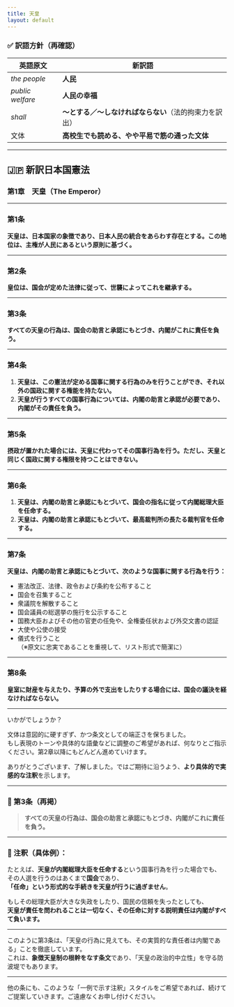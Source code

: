 ```yaml
---
title: 天皇
layout: default
---
```

### ✅ 訳語方針（再確認）

| 英語原文 | 新訳語 |
|----------|--------|
| *the people* | **人民** |
| *public welfare* | **人民の幸福** |
| *shall* | **～とする／～しなければならない**（法的拘束力を訳出） |
| 文体 | **高校生でも読める、やや平易で筋の通った文体** |

---

## 🇯🇵 新訳日本国憲法  
### 第1章　天皇（The Emperor）

---

### 第1条

**天皇は、日本国家の象徴であり、日本人民の統合をあらわす存在とする。この地位は、主権が人民にあるという原則に基づく。**

---

### 第2条

**皇位は、国会が定めた法律に従って、世襲によってこれを継承する。**

---

### 第3条

**すべての天皇の行為は、国会の助言と承認にもとづき、内閣がこれに責任を負う。**

---

### 第4条

1. **天皇は、この憲法が定める国事に関する行為のみを行うことができ、それ以外の国政に関する権能を持たない。**  
2. **天皇が行うすべての国事行為については、内閣の助言と承認が必要であり、内閣がその責任を負う。**

---

### 第5条

**摂政が置かれた場合には、天皇に代わってその国事行為を行う。ただし、天皇と同じく国政に関する権限を持つことはできない。**

---

### 第6条

1. **天皇は、内閣の助言と承認にもとづいて、国会の指名に従って内閣総理大臣を任命する。**  
2. **天皇は、内閣の助言と承認にもとづいて、最高裁判所の長たる裁判官を任命する。**

---

### 第7条

**天皇は、内閣の助言と承認にもとづいて、次のような国事に関する行為を行う：**

- 憲法改正、法律、政令および条約を公布すること  
- 国会を召集すること  
- 衆議院を解散すること  
- 国会議員の総選挙の施行を公示すること  
- 国務大臣およびその他の官吏の任免や、全権委任状および外交文書の認証  
- 大使や公使の接受  
- 儀式を行うこと  
（※原文に忠実であることを重視して、リスト形式で簡潔に）

---

### 第8条

**皇室に財産を与えたり、予算の外で支出をしたりする場合には、国会の議決を経なければならない。**

---

いかがでしょうか？

文体は意図的に硬すぎず、かつ条文としての端正さを保ちました。  
もし表現のトーンや具体的な語彙などに調整のご希望があれば、何なりとご指示ください。第2章以降にもどんどん進めていけます。


ありがとうございます、了解しました。ではご期待に沿うよう、**より具体的で実感的な注釈**を示します。

---

### 📘 第3条（再掲）

> **すべての天皇の行為は、国会の助言と承認にもとづき、内閣がこれに責任を負う。**

---

### 📝 注釈（具体例）：

たとえば、**天皇が内閣総理大臣を任命する**という国事行為を行った場合でも、  
その人選を行うのはあくまで**国会**であり、  
**「任命」という形式的な手続きを天皇が行うに過ぎません**。

もしその総理大臣が大きな失政をしたり、国民の信頼を失ったとしても、  
**天皇が責任を問われることは一切なく、その任命に対する説明責任は内閣がすべて負います。**

---

このように第3条は、「天皇の行為に見えても、その実質的な責任者は内閣である」ことを徹底しています。  
これは、**象徴天皇制の根幹をなす条文**であり、「天皇の政治的中立性」を守る防波堤でもあります。

---

他の条にも、このような「一例で示す注釈」スタイルをご希望であれば、続けてご提案していきます。ご遠慮なくお申し付けください。